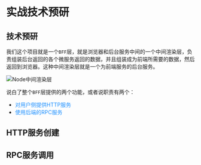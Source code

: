 # 实战技术预研

## 技术预研
我们这个项目就是一个`BFF`层，就是浏览器和后台服务中间的一个中间渲染层，负责组装后台返回的各个微服务返回的数据，并且组装成为前端所需要的数据，然后返回到浏览器。这种中间渲染层就是一个为前端服务的后台服务。

<img :src="$withBase('/node_combat_bff.png')" alt="Node中间渲染层">

说白了整个`BFF`层提供的两个功能，或者说职责有两个：
+ <font color=#1E90FF>对用户侧提供HTTP服务</font>
+ <font color=#1E90FF>使用后端的RPC服务</font>

## HTTP服务创建

## RPC服务调用